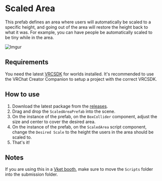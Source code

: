 # Scaled Area

This prefab defines an area where users will automatically be scaled to a specific height, and going out of the area will restore the height back to what it was. For example, you can have people be automatically scaled to be tiny while in the area.

![Imgur](https://i.imgur.com/kn64j7L.gif)

## Requirements
You need the latest [VRCSDK](https://creators.vrchat.com/sdk/) for worlds installed. It's recommended to use the VRChat Creator Companion to setup a project with the correct VRCSDK.

## How to use
1. Download the latest package from the [releases](https://github.com/dbqt/QTVRCWorldAssets/releases).
2. Drag and drop the `ScaledAreaPrefab` into the scene.
3. On the instance of the prefab, on the `BoxCollider` component, adjust the size and center to cover the desired area.
4. On the instance of the prefab, on the `ScaledArea` script component, change the `Desired Scale` to the height the users in the area should be scaled to.
5. That's it!

## Notes
If you are using this in a [Vket booth](https://event.vket.com/en), make sure to move the `Scripts` folder into the submission folder.